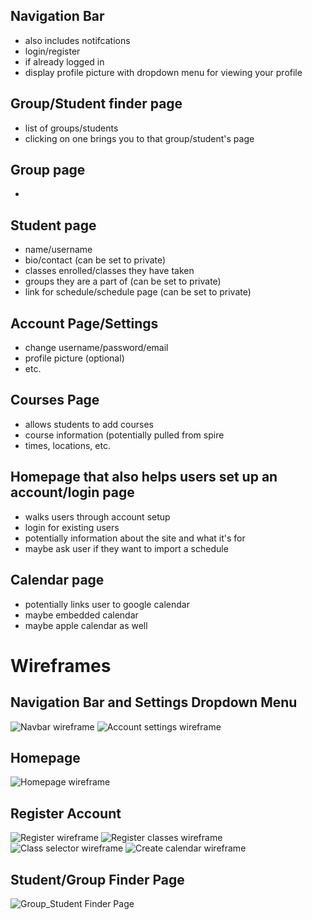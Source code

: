 ## Navigation Bar

- also includes notifcations
- login/register
- if already logged in
-   display profile picture with dropdown menu for viewing your profile

## Group/Student finder page

- list of groups/students
- clicking on one brings you to that group/student's page

## Group page

- 

## Student page

- name/username
- bio/contact (can be set to private)
- classes enrolled/classes they have taken
- groups they are a part of (can be set to private)
- link for schedule/schedule page (can be set to private)

## Account Page/Settings

- change username/password/email
- profile picture (optional)
- etc.

## Courses Page

- allows students to add courses
- course information (potentially pulled from spire
-   times, locations, etc.

## Homepage that also helps users set up an account/login page

- walks users through account setup
- login for existing users
- potentially information about the site and what it's for
- maybe ask user if they want to import a schedule

## Calendar page

- potentially links user to google calendar
- maybe embedded calendar
- maybe apple calendar as well

# Wireframes

## Navigation Bar and Settings Dropdown Menu
![Navbar wireframe](wireframes/Settings%20Menu.png)
![Account settings wireframe](wireframes/Account%20Settings.png)
## Homepage
![Homepage wireframe](wireframes/Homepage.png)
## Register Account
![Register wireframe](wireframes/Register.png)
![Register classes wireframe](wireframes/Register%20Classes.png)
![Class selector wireframe](wireframes/Class%20Selector.png)
![Create calendar wireframe](wireframes/Create%20Calendar.png)
## Student/Group Finder Page
![Group_Student Finder Page](wireframes/Group_Student%20Finder%20Page.drawio.png)
